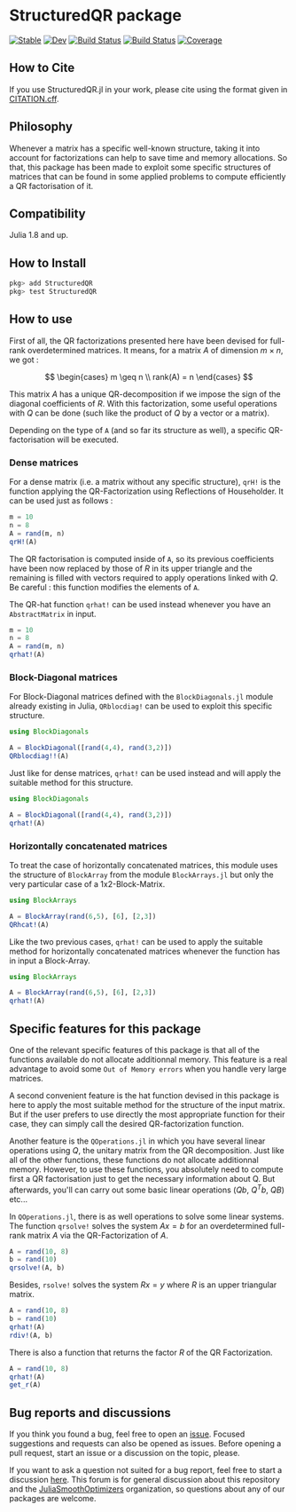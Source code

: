 # StructuredQR package

[![Stable](https://img.shields.io/badge/docs-stable-blue.svg)](https://JuliaSmoothOptimizers.github.io/JSOTemplate.jl/stable)
[![Dev](https://img.shields.io/badge/docs-dev-blue.svg)](https://JuliaSmoothOptimizers.github.io/JSOTemplate.jl/dev)
[![Build Status](https://github.com/JuliaSmoothOptimizers/JSOTemplate.jl/workflows/CI/badge.svg)](https://github.com/JuliaSmoothOptimizers/JSOTemplate.jl/actions)
[![Build Status](https://api.cirrus-ci.com/github/JuliaSmoothOptimizers/JSOTemplate.jl.svg)](https://cirrus-ci.com/github/JuliaSmoothOptimizers/JSOTemplate.jl)
[![Coverage](https://codecov.io/gh/JuliaSmoothOptimizers/JSOTemplate.jl/branch/master/graph/badge.svg)](https://codecov.io/gh/JuliaSmoothOptimizers/JSOTemplate.jl)

## How to Cite

If you use StructuredQR.jl in your work, please cite using the format given in [CITATION.cff](https://github.com/JuliaSmoothOptimizers/JSOTemplate.jl/blob/main/CITATION.cff).

## Philosophy

Whenever a matrix has a specific well-known structure, taking it into account for factorizations can help to save time and memory allocations. So that, this package has been made to exploit some specific structures of matrices that can be found in some applied problems to compute efficiently a QR factorisation of it.

## Compatibility

Julia 1.8 and up.

## How to Install

````JULIA
pkg> add StructuredQR
pkg> test StructuredQR
````

## How to use

First of all, the QR factorizations presented here have been devised for full-rank overdetermined matrices. It means, for a matrix $A$ of dimension $m \times n$, we got :

$$
\begin{cases}
m \geq n \\
rank(A) = n
\end{cases}
$$

This matrix $A$ has a unique QR-decomposition if we impose the sign of the diagonal coefficients of $R$. With this factorization, some useful operations with $Q$ can be done (such like the product of $Q$ by a vector or a matrix).

Depending on the type of `A` (and so far its structure as well), a specific QR-factorisation will be executed.

### Dense matrices

For a dense matrix (i.e. a matrix without any specific structure), `qrH!` is the function applying the QR-Factorization using Reflections of Householder. It can be used just as follows :

````JULIA
m = 10
n = 8
A = rand(m, n)
qrH!(A)
````

The QR factorisation is computed inside of `A`, so its previous coefficients have been now replaced by those of $R$ in its upper triangle and the remaining is filled with vectors required to apply operations linked with $Q$. Be careful : this function modifies the elements of `A`.

The QR-hat function `qrhat!` can be used instead whenever you have an `AbstractMatrix` in input.

````JULIA
m = 10
n = 8
A = rand(m, n)
qrhat!(A)
````

### Block-Diagonal matrices

For Block-Diagonal matrices defined with the `BlockDiagonals.jl` module already existing in Julia, `QRblocdiag!` can be used to exploit this specific structure.

````JULIA
using BlockDiagonals

A = BlockDiagonal([rand(4,4), rand(3,2)])
QRblocdiag!!(A)
````

Just like for dense matrices, `qrhat!` can be used instead and will apply the suitable method for this structure.

````JULIA
using BlockDiagonals

A = BlockDiagonal([rand(4,4), rand(3,2)])
qrhat!(A)
````

### Horizontally concatenated matrices

To treat the case of horizontally concatenated matrices, this module uses the structure of `BlockArray` from the module `BlockArrays.jl` but only the very particular case of a 1x2-Block-Matrix.

````JULIA
using BlockArrays

A = BlockArray(rand(6,5), [6], [2,3])
QRhcat!(A)
````

Like the two previous cases, `qrhat!` can be used to apply the suitable method for horizontally concatenated matrices whenever the function has in input a Block-Array.

````JULIA
using BlockArrays

A = BlockArray(rand(6,5), [6], [2,3])
qrhat!(A)
````

## Specific features for this package

One of the relevant specific features of this package is that all of the functions available do not allocate additionnal memory. This feature is a real advantage to avoid some `Out of Memory errors` when you handle very large matrices.

A second convenient feature is the hat function devised in this package is here to apply the most suitable method for the structure of the input matrix. But if the user prefers to use directly the most appropriate function for their case, they can simply call the desired QR-factorization function.

Another feature is the `QOperations.jl` in which you have several linear operations using $Q$, the unitary matrix from the QR decomposition. Just like all of the other functions, these functions do not allocate additionnal memory. However, to use these functions, you absolutely need to compute first a QR factorisation just to get the necessary information about Q. But afterwards, you'll can carry out some basic linear operations ($Qb$, $Q^Tb$, $QB$) etc... 

In `QOperations.jl`, there is as well operations to solve some linear systems. The function `qrsolve!` solves the system $Ax = b$ for an overdetermined full-rank matrix $A$ via the QR-Factorization of $A$.

````JULIA
A = rand(10, 8)
b = rand(10)
qrsolve!(A, b)
````
Besides, `rsolve!` solves the system $Rx = y$ where $R$ is an upper triangular matrix.

````JULIA
A = rand(10, 8)
b = rand(10)
qrhat!(A)
rdiv!(A, b)
````

There is also a function that returns the factor $R$ of the QR Factorization.

````JULIA
A = rand(10, 8)
qrhat!(A)
get_r(A)
````

## Bug reports and discussions

If you think you found a bug, feel free to open an [issue](https://github.com/JuliaSmoothOptimizers/JSOTemplate.jl/issues).
Focused suggestions and requests can also be opened as issues. Before opening a pull request, start an issue or a discussion on the topic, please.

If you want to ask a question not suited for a bug report, feel free to start a discussion [here](https://github.com/JuliaSmoothOptimizers/Organization/discussions). This forum is for general discussion about this repository and the [JuliaSmoothOptimizers](https://github.com/JuliaSmoothOptimizers) organization, so questions about any of our packages are welcome.
